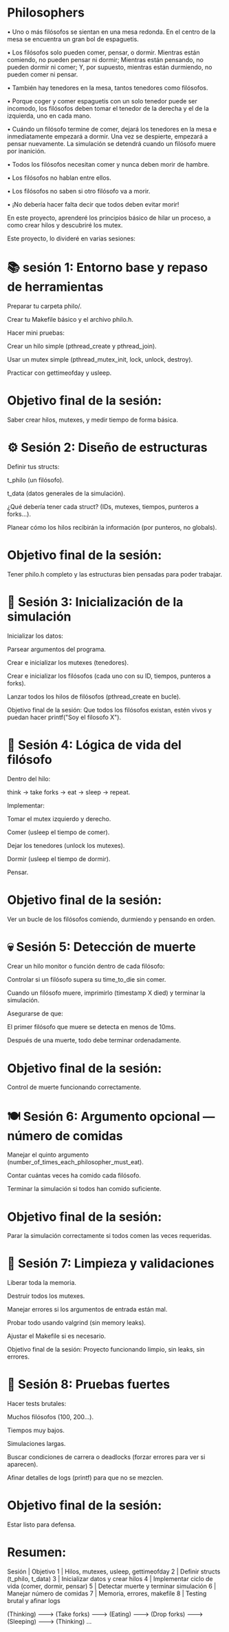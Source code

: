 # Philosophers

• Uno o más filósofos se sientan en una mesa redonda. En el centro de la mesa se encuentra un gran bol de espaguetis.

• Los filósofos solo pueden comer, pensar, o dormir.
  Mientras están comiendo, no pueden pensar ni dormir;
  Mientras están pensando, no pueden dormir ni comer;
  Y, por supuesto, mientras están durmiendo, no pueden comer ni pensar.
  
• También hay tenedores en la mesa, tantos tenedores como filósofos.

• Porque coger y comer espaguetis con un solo tenedor puede ser incomodo, los filósofos deben tomar el tenedor de la derecha y el de la izquierda, uno en cada mano.

• Cuándo un filósofo termine de comer, dejará los tenedores en la mesa e inmediatamente empezará a dormir. Una vez se despierte, empezará a pensar nuevamente.
  La simulación se detendrá cuando un filósofo muere por inanición.
  
• Todos los filósofos necesitan comer y nunca deben morir de hambre.

• Los filósofos no hablan entre ellos.

• Los filósofos no saben si otro filósofo va a morir.

• ¡No debería hacer falta decir que todos deben evitar morir!

En este proyecto, aprenderé los principios básico de hilar un proceso, a como crear hilos y descubriré los mutex.

Este proyecto, lo divideré en varias sesiones:


# 📚 sesión 1: Entorno base y repaso de herramientas
Preparar tu carpeta philo/.

Crear tu Makefile básico y el archivo philo.h.

Hacer mini pruebas:

Crear un hilo simple (pthread_create y pthread_join).

Usar un mutex simple (pthread_mutex_init, lock, unlock, destroy).

Practicar con gettimeofday y usleep.

# Objetivo final de la sesión:
Saber crear hilos, mutexes, y medir tiempo de forma básica.

# ⚙️ Sesión 2: Diseño de estructuras
Definir tus structs:

t_philo (un filósofo).

t_data (datos generales de la simulación).

¿Qué debería tener cada struct? (IDs, mutexes, tiempos, punteros a forks...).

Planear cómo los hilos recibirán la información (por punteros, no globals).

# Objetivo final de la sesión:
Tener philo.h completo y las estructuras bien pensadas para poder trabajar.

# 🍝 Sesión 3: Inicialización de la simulación
Inicializar los datos:

Parsear argumentos del programa.

Crear e inicializar los mutexes (tenedores).

Crear e inicializar los filósofos (cada uno con su ID, tiempos, punteros a forks).

Lanzar todos los hilos de filósofos (pthread_create en bucle).

Objetivo final de la sesión:
Que todos los filósofos existan, estén vivos y puedan hacer printf("Soy el filosofo X").

# 🧠 Sesión 4: Lógica de vida del filósofo
Dentro del hilo:

think → take forks → eat → sleep → repeat.

Implementar:

Tomar el mutex izquierdo y derecho.

Comer (usleep el tiempo de comer).

Dejar los tenedores (unlock los mutexes).

Dormir (usleep el tiempo de dormir).

Pensar.

# Objetivo final de la sesión:
Ver un bucle de los filósofos comiendo, durmiendo y pensando en orden.

# 💀 Sesión 5: Detección de muerte
Crear un hilo monitor o función dentro de cada filósofo:

Controlar si un filósofo supera su time_to_die sin comer.

Cuando un filósofo muere, imprimirlo (timestamp X died) y terminar la simulación.

Asegurarse de que:

El primer filósofo que muere se detecta en menos de 10ms.

Después de una muerte, todo debe terminar ordenadamente.

# Objetivo final de la sesión:
Control de muerte funcionando correctamente.

# 🍽️ Sesión 6: Argumento opcional — número de comidas
Manejar el quinto argumento (number_of_times_each_philosopher_must_eat).

Contar cuántas veces ha comido cada filósofo.

Terminar la simulación si todos han comido suficiente.

# Objetivo final de la sesión:
Parar la simulación correctamente si todos comen las veces requeridas.

# 🧹 Sesión 7: Limpieza y validaciones
Liberar toda la memoria.

Destruir todos los mutexes.

Manejar errores si los argumentos de entrada están mal.

Probar todo usando valgrind (sin memory leaks).

Ajustar el Makefile si es necesario.

Objetivo final de la sesión:
Proyecto funcionando limpio, sin leaks, sin errores.

# 🎉 Sesión 8: Pruebas fuertes
Hacer tests brutales:

Muchos filósofos (100, 200...).

Tiempos muy bajos.

Simulaciones largas.

Buscar condiciones de carrera o deadlocks (forzar errores para ver si aparecen).

Afinar detalles de logs (printf) para que no se mezclen.

# Objetivo final de la sesión:
Estar listo para defensa.

# Resumen: 
Sesión | Objetivo
1 | Hilos, mutexes, usleep, gettimeofday
2 | Definir structs (t_philo, t_data)
3 | Inicializar datos y crear hilos
4 | Implementar ciclo de vida (comer, dormir, pensar)
5 | Detectar muerte y terminar simulación
6 | Manejar número de comidas
7 | Memoria, errores, makefile
8 | Testing brutal y afinar logs

(Thinking) ---> (Take forks) ---> (Eating) ---> (Drop forks) ---> (Sleeping) ---> (Thinking) ...

